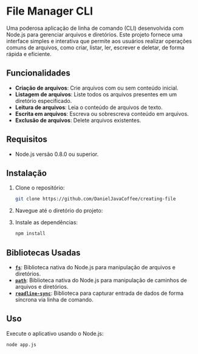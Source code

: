 # File Manager CLI

Uma poderosa aplicação de linha de comando (CLI) desenvolvida com Node.js para gerenciar arquivos e diretórios. Este projeto fornece uma interface simples e interativa que permite aos usuários realizar operações comuns de arquivos, como criar, listar, ler, escrever e deletar, de forma rápida e eficiente.

## Funcionalidades

- **Criação de arquivos**: Crie arquivos com ou sem conteúdo inicial.
- **Listagem de arquivos**: Liste todos os arquivos presentes em um diretório especificado.
- **Leitura de arquivos**: Leia o conteúdo de arquivos de texto.
- **Escrita em arquivos**: Escreva ou sobrescreva conteúdo em arquivos.
- **Exclusão de arquivos**: Delete arquivos existentes.

## Requisitos

- Node.js versão 0.8.0 ou superior.

## Instalação

1. Clone o repositório:

    ```bash
    git clone https://github.com/DanielJavaCoffee/creating-file
     ```

2. Navegue até o diretório do projeto:

3. Instale as dependências:

    ```bash
    npm install
    ```

## Bibliotecas Usadas

- **[`fs`](https://nodejs.org/api/fs.html)**: Biblioteca nativa do Node.js para manipulação de arquivos e diretórios.
- **[`path`](https://nodejs.org/api/path.html)**: Biblioteca nativa do Node.js para manipulação de caminhos de arquivos e diretórios.
- **[`readline-sync`](https://www.npmjs.com/package/readline-sync)**: Biblioteca para capturar entrada de dados de forma síncrona via linha de comando.
  
## Uso

Execute o aplicativo usando o Node.js:

```bash
node app.js
